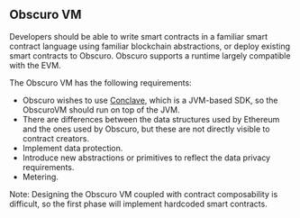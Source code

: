 ## Obscuro VM
Developers should be able to write smart contracts in a familiar smart contract language using familiar blockchain abstractions, or deploy existing smart contracts to Obscuro.
Obscuro supports a runtime largely compatible with the EVM.

The Obscuro VM has the following requirements:
* Obscuro wishes to use [Conclave](https://conclave.net/), which is a JVM-based SDK, so the ObscuroVM should run on top of the JVM.
* There are differences between the data structures used by Ethereum and the ones used by Obscuro, but these are not directly visible to contract creators.
* Implement data protection.
* Introduce new abstractions or primitives to reflect the data privacy requirements.
* Metering.

Note: Designing the Obscuro VM coupled with contract composability is difficult, so the first phase will implement hardcoded smart contracts.